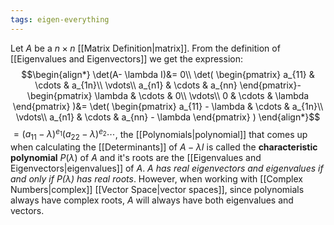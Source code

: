 ```yaml
---
tags: eigen-everything
---
```

Let $A$ be a $n \times n$ [[Matrix Definition|matrix]]. From the definition of [[Eigenvalues and Eigenvectors]] we get the expression:
$$\begin{align*}
\det(A- \lambda I)&= 0\\
\det(
\begin{pmatrix}
a_{11}  & \cdots  & a_{1n}\\
\vdots\\
a_{n1}  & \cdots &  a_{nn}
\end{pmatrix}-
\begin{pmatrix}
  \lambda  & \cdots &  0\\
  \vdots\\
0 & \cdots & \lambda
  \end{pmatrix}
)&= \det(
\begin{pmatrix}
a_{11} - \lambda  & \cdots &  a_{1n}\\
\vdots\\
a_{n1} & \cdots & a_{nn} - \lambda
\end{pmatrix}
)
\end{align*}$$
$= (a_{11}-\lambda)^{e_{1}}(a_{22}-\lambda)^{e_{2}}\cdots$, the [[Polynomials|polynomial]] that comes up when calculating the [[Determinants]] of $A - \lambda I$ is called the **characteristic polynomial** $P(\lambda)$ of $A$ and it's roots are the [[Eigenvalues and Eigenvectors|eigenvalues]] of $A$.
*$A$ has real eigenvectors and eigenvalues if and only if $P(\lambda)$ has real roots*. However, when working with [[Complex Numbers|complex]] [[Vector Space|vector spaces]], since polynomials always have complex roots, $A$ will always have both eigenvalues and vectors.
